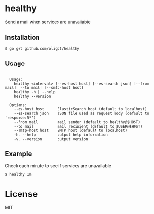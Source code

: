 
# healthy

 Send a mail when services are unavailable

## Installation

```
$ go get github.com/oligot/healthy
```

## Usage

```

  Usage:
    healthy <interval> [--es-host host] [--es-search json] [--from mail] [--to mail] [--smtp-host host]
    healthy -h | --help
    healthy --version

  Options:
    --es-host host      ElasticSearch host (default to localhost)
    --es-search json    JSON file used as request body (default to 'response:5*')
    --from mail         mail sender (default to healthy@$HOST)
    --to mail           mail recipient (default to $USER@$HOST)
    --smtp-host host    SMTP host (default to localhost)
    -h, --help          output help information
    -v, --version       output version

```

## Example

  Check each minute to see if services are unavailable

```
$ healthy 1m
```

# License

MIT
